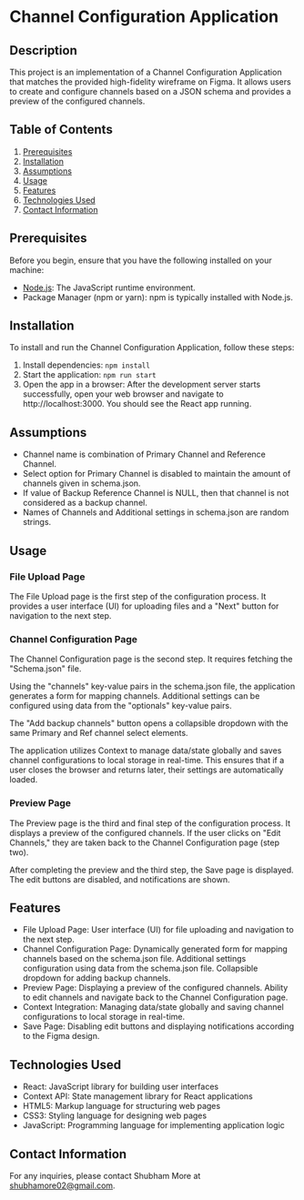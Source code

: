 # Channel Configuration Application

## Description

This project is an implementation of a Channel Configuration Application that matches the provided high-fidelity wireframe on Figma. It allows users to create and configure channels based on a JSON schema and provides a preview of the configured channels.

## Table of Contents

1. [Prerequisites](#prerequisites)
2. [Installation](#installation)
3. [Assumptions](#assumptions)
4. [Usage](#usage)
5. [Features](#features)
6. [Technologies Used](#technologies-used)
7. [Contact Information](#contact-information)

## Prerequisites

Before you begin, ensure that you have the following installed on your machine:

- [Node.js](https://nodejs.org): The JavaScript runtime environment.
- Package Manager (npm or yarn): npm is typically installed with Node.js.

## Installation

To install and run the Channel Configuration Application, follow these steps:


1. Install dependencies: `npm install`
2. Start the application: `npm run start`
3. Open the app in a browser: After the development server starts successfully, open your web browser and navigate to http://localhost:3000. You should see the React app running.

## Assumptions
- Channel name is combination of Primary Channel and Reference Channel.
- Select option for Primary Channel is disabled to maintain the amount of channels given in schema.json.
- If value of Backup Reference Channel is NULL, then that channel is not considered as a backup channel.
- Names of Channels and Additional settings in schema.json are random strings.

## Usage

### File Upload Page

The File Upload page is the first step of the configuration process. It provides a user interface (UI) for uploading files and a "Next" button for navigation to the next step.

### Channel Configuration Page

The Channel Configuration page is the second step. It requires fetching the "Schema.json" file.

Using the "channels" key-value pairs in the schema.json file, the application generates a form for mapping channels. Additional settings can be configured using data from the "optionals" key-value pairs.

The "Add backup channels" button opens a collapsible dropdown with the same Primary and Ref channel select elements. 


The application utilizes Context to manage data/state globally and saves channel configurations to local storage in real-time. This ensures that if a user closes the browser and returns later, their settings are automatically loaded.

### Preview Page

The Preview page is the third and final step of the configuration process. It displays a preview of the configured channels. If the user clicks on "Edit Channels," they are taken back to the Channel Configuration page (step two).

After completing the preview and the third step, the Save page is displayed. The edit buttons are disabled, and notifications are shown.


## Features

- File Upload Page: User interface (UI) for file uploading and navigation to the next step.
- Channel Configuration Page: Dynamically generated form for mapping channels based on the schema.json file. Additional settings configuration using data from the schema.json file. Collapsible dropdown for adding backup channels.
- Preview Page: Displaying a preview of the configured channels. Ability to edit channels and navigate back to the Channel Configuration page.
- Context Integration: Managing data/state globally and saving channel configurations to local storage in real-time.
- Save Page: Disabling edit buttons and displaying notifications according to the Figma design.

## Technologies Used

- React: JavaScript library for building user interfaces
- Context API: State management library for React applications
- HTML5: Markup language for structuring web pages
- CSS3: Styling language for designing web pages
- JavaScript: Programming language for implementing application logic

## Contact Information

For any inquiries, please contact Shubham More at shubhamore02@gmail.com.
